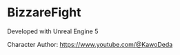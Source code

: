 # BizzareFight

Developed with Unreal Engine 5

Character Author: https://www.youtube.com/@KawoDeda
